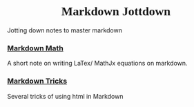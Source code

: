 <h1 style="text-align: center; font-family: times"> Markdown Jottdown</h1>
Jotting down notes to master markdown 

### [Markdown Math](https://github.com/RusticHaze634/Markdown_Jotdown/blob/main/Notes/Markdown%20Math.ipynb)

A short note on writing LaTex/ MathJx equations on markdown. 

### [Markdown Tricks](https://github.com/RusticHaze634/Markdown_Jotdown/blob/main/Notes/Markdown%20Tricks.ipynb)

Several tricks of using html in Markdown
